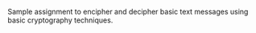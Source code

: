 Sample assignment to encipher and decipher basic text messages using basic cryptography techniques.
